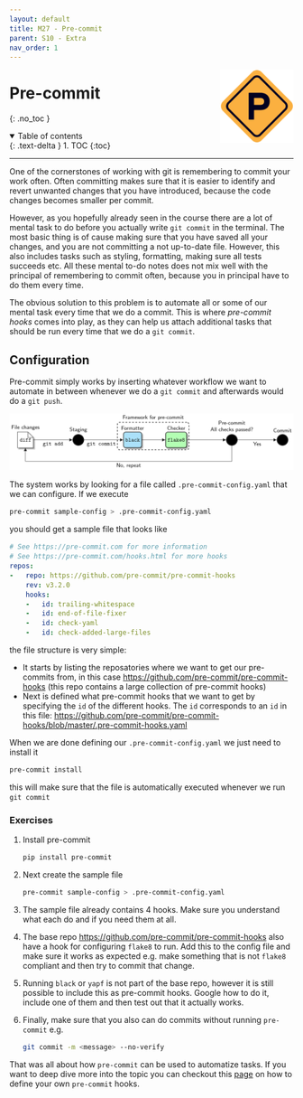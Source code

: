 ```yaml
---
layout: default
title: M27 - Pre-commit
parent: S10 - Extra
nav_order: 1
---
```


<img style="float: right;" src="../figures/icons/m27.png" width="130"> 

# Pre-commit
{: .no_toc }

<details open markdown="block">
  <summary>
    Table of contents
  </summary>
  {: .text-delta }
1. TOC
{:toc}
</details>

---

One of the cornerstones of working with git is remembering to commit your work often. Often committing makes sure
that it is easier to identify and revert unwanted changes that you have introduced, because the code changes becomes
smaller per commit.

However, as you hopefully already seen in the course there are a lot of mental task to do before you actually write
`git commit` in the terminal. The most basic thing is of cause making sure that you have saved all your changes, and
you are not committing a not up-to-date file. However, this also includes tasks such as styling, formatting, making
sure all tests succeeds etc. All these mental to-do notes does not mix well with the principal of remembering to commit
often, because you in principal have to do them every time.

The obvious solution to this problem is to automate all or some of our mental task every time that we do a commit. This
is where *pre-commit hooks* comes into play, as they can help us attach additional tasks that should be run every time 
that we do a `git commit`.

## Configuration

Pre-commit simply works by inserting whatever workflow we want to automate in between whenever we do a `git commit` and afterwards would do a `git push`.

<p align="center">
  <img src="../figures/pre_commit.png" width="700" title="credit to https://ljvmiranda921.github.io/notebook/2018/06/21/precommits-using-black-and-flake8/">
</p>

The system works by looking for a file called `.pre-commit-config.yaml` that we can configure. If we execute
```bash
pre-commit sample-config > .pre-commit-config.yaml
```
you should get a sample file that looks like
```yaml
# See https://pre-commit.com for more information
# See https://pre-commit.com/hooks.html for more hooks
repos:
-   repo: https://github.com/pre-commit/pre-commit-hooks
    rev: v3.2.0
    hooks:
    -   id: trailing-whitespace
    -   id: end-of-file-fixer
    -   id: check-yaml
    -   id: check-added-large-files
```
the file structure is very simple:
* It starts by listing the reposatories where we want to get our pre-commits from, in this case <https://github.com/pre-commit/pre-commit-hooks> (this repo contains a large collection of pre-commit hooks)
* Next is defined what pre-commit hooks that we want to get by specifying the `id` of the different hooks. The `id` corresponds to an `id` in this file: <https://github.com/pre-commit/pre-commit-hooks/blob/master/.pre-commit-hooks.yaml>

When we are done defining our `.pre-commit-config.yaml` we just need to install it
```bash
pre-commit install
```
this will make sure that the file is automatically executed whenever we run `git commit`

### Exercises

1. Install pre-commit
   ```bash
   pip install pre-commit
   ```

2. Next create the sample file
   ```bash
   pre-commit sample-config > .pre-commit-config.yaml
   ```

3. The sample file already contains 4 hooks. Make sure you understand what each do and if you need them at all.

4. The base repo <https://github.com/pre-commit/pre-commit-hooks> also have a hook for configuring `flake8` to run. Add this to the config file and make sure it works as expected e.g. make something that is not `flake8` compliant and then try to commit that change.

5. Running `black` or `yapf` is not part of the base repo, however it is still possible to include this as pre-commit hooks. Google how to do it, include one of them and then test out that it actually works.

6. Finally, make sure that you also can do commits without running `pre-commit` e.g.
   ```bash
   git commit -m <message> --no-verify
   ```
  
That was all about how `pre-commit` can be used to automatize tasks. If you want to deep dive more into the topic you can checkout this [page](https://pre-commit.com/#python) on how to define your own `pre-commit` hooks.